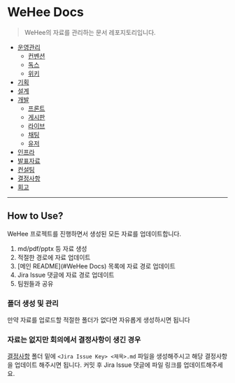 # WeHee Docs

> WeHee의 자료를 관리하는 문서 레포지토리입니다.

- [운영관리](운영관리/README.md)
  - [컨벤션](운영관리/컨벤션/README.md)
  - [독스](운영관리/독스/README.md)
  - [위키](운영관리/위키/README.md)
- [기획](기획/README.md)
- [설계](설계/README.md)
- [개발](개발/README.md)
  - [프론트](개발/프론트/README.md)
  - [게시판](개발/게시판/README.md)
  - [라이브](개발/라이브/README.md)
  - [채팅](개발/채팅/README.md)
  - [유저](개발/유저/README.md)
- [인프라](인프라/README.md)
- [발표자료](발표자료/README.md)
- [컨설팅](컨설팅/README.md)
- [결정사항](결정사항/README.md)
- [회고](회고/README.md)

------

## How to Use?

WeHee 프로젝트를 진행하면서 생성된 모든 자료를 업데이트합니다.

1. md/pdf/pptx 등 자료 생성
2. 적절한 경로에 자료 업데이트
3. [메인 README](#WeHee Docs) 목록에 자료 경로 업데이트
4. Jira Issue 댓글에 자료 경로 업데이트
5. 팀원들과 공유

### 폴더 생성 및 관리

만약 자료를 업로드할 적절한 폴더가 없다면 자유롭게 생성하시면 됩니다

### 자료는 없지만 회의에서 결정사항이 생긴 경우

[결정사항](결정사항/README.md) 폴더 밑에 `<Jira Issue Key> <제목>.md` 파일을 생성해주시고 해당 결정사항을 업데이트 해주시면 됩니다. 커밋 후 Jira Issue 댓글에 파일 링크를 업데이트해주세요.
